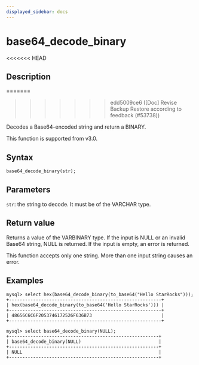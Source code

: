 ```yaml
---
displayed_sidebar: docs
---
```


# base64_decode_binary

<<<<<<< HEAD
## Description
=======

>>>>>>> edd5009ce6 ([Doc] Revise Backup Restore according to feedback (#53738))

Decodes a Base64-encoded string and return a BINARY.

This function is supported from v3.0.

## Syntax

```Haskell
base64_decode_binary(str);
```

## Parameters

`str`: the string to decode. It must be of the VARCHAR type.

## Return value

Returns a value of the VARBINARY type. If the input is NULL or an invalid Base64 string, NULL is returned. If the input is empty, an error is returned.

This function accepts only one string. More than one input string causes an error.

## Examples

```Plain Text
mysql> select hex(base64_decode_binary(to_base64("Hello StarRocks")));
+---------------------------------------------------------+
| hex(base64_decode_binary(to_base64('Hello StarRocks'))) |
+---------------------------------------------------------+
| 48656C6C6F2053746172526F636B73                          |
+---------------------------------------------------------+

mysql> select base64_decode_binary(NULL);
+--------------------------------------------------------+
| base64_decode_binary(NULL)                             |
+--------------------------------------------------------+
| NULL                                                   |
+--------------------------------------------------------+
```
